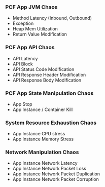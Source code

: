 ### PCF App JVM Chaos

- Method Latency (Inbound, Outbound)
- Exception
- Heap Mem Utilization
- Return Value Modification

### PCF App API Chaos 

- API Latency
- API Block
- API Status Code Modification
- API Response Header Modification
- API Response Body Modification 

### PCF App State Manipulation Chaos

- App Stop 
- App Instance / Container Kill

### System Resource Exhaustion Chaos

- App Instance CPU stress
- App Instance Memory Stress

### Network Manipulation Chaos

- App Instance Network Latency
- App Instance Network Packet Loss
- App Instance Network Packet Duplication
- App Instance Network Packet Corruption
